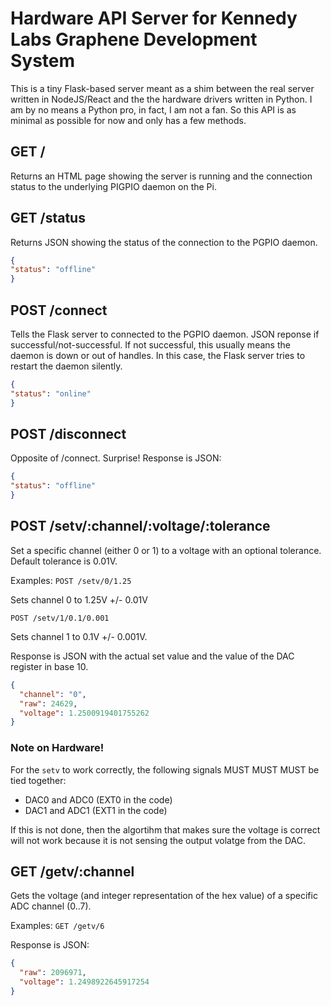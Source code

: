 # Hardware API Server for Kennedy Labs Graphene Development System

This is a tiny Flask-based server meant as a shim between the real server written in NodeJS/React and the the
hardware drivers written in Python. I am by no means a Python pro, in fact, I am not a fan. So this API is as minimal as possible for now
and only has a few methods.

## GET /
Returns an HTML page showing the server is running and the connection status to the underlying PIGPIO daemon on the Pi.

## GET /status
Returns JSON showing the status of the connection to the PGPIO daemon. 
```json
{
"status": "offline"
}
```

## POST /connect
Tells the Flask server to connected to the PGPIO daemon. JSON reponse if successful/not-successful. If not successful, this
usually means the daemon is down or out of handles. In this case, the Flask server tries to restart the daemon silently.
```json
{
"status": "online"
}
```

## POST /disconnect
Opposite of /connect. Surprise! Response is JSON:
```json
{
"status": "offline"
}
```

## POST /setv/:channel/:voltage/:tolerance
Set a specific channel (either 0 or 1) to a voltage with an optional tolerance. Default tolerance is 0.01V.

Examples:
`POST /setv/0/1.25`

Sets channel 0 to 1.25V +/- 0.01V

`POST /setv/1/0.1/0.001`

Sets channel 1 to 0.1V +/- 0.001V.

Response is JSON with the actual set value and the value of the DAC register in base 10.
```json
{
  "channel": "0",
  "raw": 24629,
  "voltage": 1.2500919401755262
}
```

### Note on Hardware!
For the `setv` to work correctly, the following signals MUST MUST MUST be tied together:
- DAC0 and ADC0 (EXT0 in the code)
- DAC1 and ADC1 (EXT1 in the code)

If this is not done, then the algortihm that makes sure the voltage is correct will not work because it is not
sensing the output volatge from the DAC.

## GET /getv/:channel
Gets the voltage (and integer representation of the hex value) of a specific ADC channel (0..7).

Examples:
`GET /getv/6`

Response is JSON:
```json
{
  "raw": 2096971,
  "voltage": 1.2498922645917254
}
```


